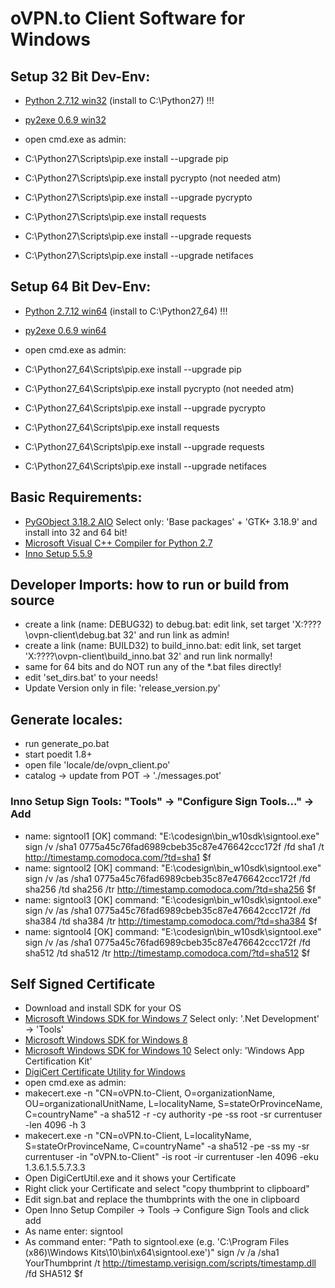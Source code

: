 
# oVPN.to Client Software for Windows

## Setup 32 Bit Dev-Env:
+ [Python 2.7.12 win32](https://www.python.org/ftp/python/2.7.12/python-2.7.12.msi) (install to C:\Python27) !!!
+ [py2exe 0.6.9 win32](http://sourceforge.net/projects/py2exe/files/py2exe/0.6.9/py2exe-0.6.9.win32-py2.7.exe/download)

+ open cmd.exe as admin:
+ C:\Python27\Scripts\pip.exe install --upgrade pip
+ C:\Python27\Scripts\pip.exe install pycrypto (not needed atm)
+ C:\Python27\Scripts\pip.exe install --upgrade pycrypto 
+ C:\Python27\Scripts\pip.exe install requests
+ C:\Python27\Scripts\pip.exe install --upgrade requests
+ C:\Python27\Scripts\pip.exe install --upgrade netifaces


## Setup 64 Bit Dev-Env:
+ [Python 2.7.12 win64](https://www.python.org/ftp/python/2.7.12/python-2.7.12.amd64.msi) (install to C:\Python27_64) !!!
+ [py2exe 0.6.9 win64](http://sourceforge.net/projects/py2exe/files/py2exe/0.6.9/py2exe-0.6.9.win64-py2.7.amd64.exe/download)

+ open cmd.exe as admin:
+ C:\Python27_64\Scripts\pip.exe install --upgrade pip
+ C:\Python27_64\Scripts\pip.exe install pycrypto (not needed atm)
+ C:\Python27_64\Scripts\pip.exe install --upgrade pycrypto 
+ C:\Python27_64\Scripts\pip.exe install requests
+ C:\Python27_64\Scripts\pip.exe install --upgrade requests
+ C:\Python27_64\Scripts\pip.exe install --upgrade netifaces

## Basic Requirements:
+ [PyGObject 3.18.2 AIO](https://sourceforge.net/projects/pygobjectwin32/files/pygi-aio-3.18.2_rev7-setup.exe/download) Select only: 'Base packages' + 'GTK+ 3.18.9' and install into 32 and 64 bit!
+ [Microsoft Visual C++ Compiler for Python 2.7](http://www.microsoft.com/en-us/download/details.aspx?id=44266)
+ [Inno Setup 5.5.9](http://www.jrsoftware.org/download.php/is.exe)

## Developer Imports: how to run or build from source
+ create a link (name: DEBUG32) to debug.bat: edit link, set target 'X:\????\ovpn-client\debug.bat 32' and run link as admin!
+ create a link (name: BUILD32) to build_inno.bat: edit link, set target 'X:\????\ovpn-client\build_inno.bat 32' and run link normally!
+ same for 64 bits and do NOT run any of the *.bat files directly!
+ edit 'set_dirs.bat' to your needs!
+ Update Version only in file: 'release_version.py'

## Generate locales:
+ run generate_po.bat
+ start poedit 1.8+
+ open file 'locale/de/ovpn_client.po'
+ catalog -> update from POT -> './messages.pot'

### Inno Setup Sign Tools: "Tools" -> "Configure Sign Tools..." -> Add
+ name: signtool1 [OK] command: "E:\codesign\bin_w10sdk\signtool.exe" sign /v /sha1 0775a45c76fad6989cbeb35c87e476642ccc172f /fd sha1 /t http://timestamp.comodoca.com/?td=sha1 $f
+ name: signtool2 [OK] command: "E:\codesign\bin_w10sdk\signtool.exe" sign /v /as /sha1 0775a45c76fad6989cbeb35c87e476642ccc172f /fd sha256 /td sha256 /tr http://timestamp.comodoca.com/?td=sha256 $f
+ name: signtool3 [OK] command: "E:\codesign\bin_w10sdk\signtool.exe" sign /v /as /sha1 0775a45c76fad6989cbeb35c87e476642ccc172f /fd sha384 /td sha384 /tr http://timestamp.comodoca.com/?td=sha384 $f
+ name: signtool4 [OK] command: "E:\codesign\bin_w10sdk\signtool.exe" sign /v /as /sha1 0775a45c76fad6989cbeb35c87e476642ccc172f /fd sha512 /td sha512 /tr http://timestamp.comodoca.com/?td=sha512 $f

## Self Signed Certificate
+ Download and install SDK for your OS 
+ [Microsoft Windows SDK for Windows 7](https://download.microsoft.com/download/A/6/A/A6AC035D-DA3F-4F0C-ADA4-37C8E5D34E3D/winsdk_web.exe) Select only: '.Net Development' -> 'Tools'
+ [Microsoft Windows SDK for Windows 8](https://go.microsoft.com/fwlink/p/?LinkId=226658)
+ [Microsoft Windows SDK for Windows 10](https://go.microsoft.com/fwlink/p/?LinkID=698771) Select only: 'Windows App Certification Kit'
+ [DigiCert Certificate Utility for Windows](https://www.digicert.com/util/DigiCertUtil.zip)
+ open cmd.exe as admin:
+ makecert.exe -n "CN=oVPN.to-Client, O=organizationName, OU=organizationalUnitName, L=localityName, S=stateOrProvinceName, C=countryName" -a sha512 -r -cy authority -pe -ss root -sr currentuser -len 4096 -h 3
+ makecert.exe -n "CN=oVPN.to-Client, L=localityName, S=stateOrProvinceName, C=countryName" -a sha512 -pe -ss my -sr currentuser -in "oVPN.to-Client" -is root -ir currentuser -len 4096 -eku 1.3.6.1.5.5.7.3.3
+ Open DigiCertUtil.exe and it shows your Certificate
+ Right click your Certificate and select "copy thumbprint to clipboard"
+ Edit sign.bat and replace the thumbprints with the one in clipboard
+ Open Inno Setup Compiler -> Tools -> Configure Sign Tools and click add
+ As name enter: signtool
+ As command enter: "Path to signtool.exe (e.g. 'C:\Program Files (x86)\Windows Kits\10\bin\x64\signtool.exe')" sign /v /a /sha1 YourThumbprint /t http://timestamp.verisign.com/scripts/timestamp.dll /fd SHA512 $f